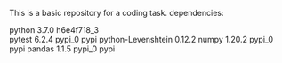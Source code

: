 This is a basic repository for a coding task.
dependencies:
  
  python                    3.7.0                    h6e4f718_3  
  pytest                    6.2.4                    pypi_0    pypi
  python-Levenshtein        0.12.2
  numpy                     1.20.2                   pypi_0    pypi
  pandas                    1.1.5                    pypi_0    pypi
  
